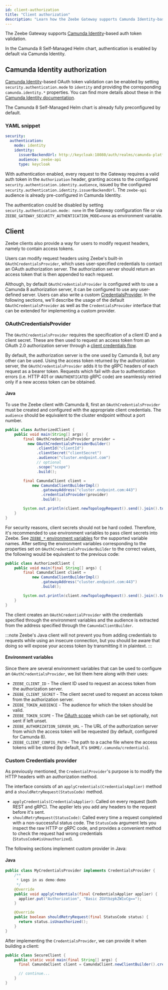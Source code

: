 ```yaml
---
id: client-authorization
title: "Client authorization"
description: "Learn how the Zeebe Gateway supports Camunda Identity-based auth token validation."
---
```


The Zeebe Gateway supports [Camunda Identity](../../../management-identity/what-is-identity.md)-based auth token validation.

In the Camunda 8 Self-Managed Helm chart, authentication is enabled by default via Camunda Identity.

## Camunda Identity authorization

[Camunda Identity](../../../management-identity/what-is-identity.md)-based OAuth token validation can be enabled by setting `security.authentication.mode` to `identity` and providing the corresponding `camunda.identity.*` properties. You can find more details about these in the [Camunda Identity documentation](/self-managed/components/management-identity/miscellaneous/configuration-variables.md#core-configuration).

The Camunda 8 Self-Managed Helm chart is already fully preconfigured by default.

### YAML snippet

```yaml
security:
  authentication:
    mode: identity
    identity:
      issuerBackendUrl: http://keycloak:18080/auth/realms/camunda-platform
      audience: zeebe-api
      type: keycloak
```

With authentication enabled, every request to the Gateway requires a valid auth token in the `Authorization` header, granting access to the configured `security.authentication.identity.audience`, issued by the configured `security.authentication.identity.issuerBackendUrl`. The `zeebe-api` audience is already pre-configured in Camunda Identity.

The authentication could be disabled by setting `security.authentication.mode: none` in the Gateway configuration file or via `ZEEBE_GATEWAY_SECURITY_AUTHENTICATION_MODE=none` as environment variable.

## Client

Zeebe clients also provide a way for users to modify request headers, namely to contain access tokens.

Users can modify request headers using Zeebe's built-in `OAuthCredentialsProvider`, which uses user-specified credentials to contact an OAuth authorization server. The authorization server should return an access token that is then appended to each request.

Although, by default `OAuthCredentialsProvider` is configured with to use a Camunda 8 authorization server, it can be configured to use any user-defined server. Users can also write a custom [CredentialsProvider](https://github.com/camunda/camunda/blob/main/clients/java/src/main/java/io/camunda/zeebe/client/CredentialsProvider.java). In the following sections, we'll describe the usage of the default `OAuthCredentialsProvider` as well as the `CredentialsProvider` interface that can be extended for implementing a custom provider.

### OAuthCredentialsProvider

The `OAuthCredentialsProvider` requires the specification of a client ID and a client secret. These are then used to request an access token from an OAuth 2.0 authorization server through a [client credentials flow](https://tools.ietf.org/html/rfc6749#section-4.4).

By default, the authorization server is the one used by Camunda 8, but any other can be used. Using the access token returned by the authorization server, the `OAuthCredentialsProvider` adds it to the gRPC headers of each request as a bearer token. Requests which fail with due to authentication errors (i.e. HTTP 401 or `UNAUTHENTICATED` gRPC code) are seamlessly retried only if a new access token can be obtained.

#### Java

To use the Zeebe client with Camunda 8, first an `OAuthCredentialsProvider` must be created and configured with the appropriate client credentials. The `audience` should be equivalent to the cluster endpoint without a port number.

```java
public class AuthorizedClient {
    public void main(String[] args) {
        final OAuthCredentialsProvider provider =
          new OAuthCredentialsProviderBuilder()
              .clientId("clientId")
              .clientSecret("clientSecret")
              .audience("cluster.endpoint.com")
              // optional
              .scope("scope")
              .build();

        final CamundaClient client =
            new CamundaClientBuilderImpl()
                .gatewayAddress("cluster.endpoint.com:443")
                .credentialsProvider(provider)
                .build();

        System.out.println(client.newTopologyRequest().send().join().toString());
    }
}
```

For security reasons, client secrets should not be hard coded. Therefore, it's recommended to use environment variables to pass client secrets into Zeebe. See [`ZEEBE_*` environment variables](#environment-variables) for the supported variable names. After setting the environment variables corresponding to the properties set on `OAuthCredentialsProviderBuilder` to the correct values, the following would be equivalent to the previous code:

```java
public class AuthorizedClient {
    public void main(final String[] args) {
        final CamundaClient client =
            new CamundaClientBuilderImpl()
                .gatewayAddress("cluster.endpoint.com:443")
                .build();

        System.out.println(client.newTopologyRequest().send().join().toString());
    }
}
```

The client creates an `OAuthCredentialProvider` with the credentials specified through the environment variables and the audience is extracted from the address specified through the `CamundaClientBuilder`.

:::note
Zeebe's Java client will not prevent you from adding credentials to requests while using an insecure connection, but you should be aware that doing so will expose your access token by transmitting it in plaintext.
:::

#### Environment variables

Since there are several environment variables that can be used to configure an `OAuthCredentialsProvider`, we list them here along with their uses:

- `ZEEBE_CLIENT_ID` - The client ID used to request an access token from the authorization server.
- `ZEEBE_CLIENT_SECRET` - The client secret used to request an access token from the authorization server.
- `ZEEBE_TOKEN_AUDIENCE` - The audience for which the token should be valid.
- `ZEEBE_TOKEN_SCOPE` - The [OAuth scope](https://oauth.net/2/scope/) which can be set optionally, not sent if left unset.
- `ZEEBE_AUTHORIZATION_SERVER_URL` - The URL of the authorization server from which the access token will be requested (by default, configured for Camunda 8).
- `ZEEBE_CLIENT_CONFIG_PATH` - The path to a cache file where the access tokens will be stored (by default, it's `$HOME/.camunda/credentials`).

### Custom Credentials provider

As previously mentioned, the `CredentialProvider`'s purpose is to modify the HTTP headers with an authorization method.

The interface consists of an `applyCredentials(CredentialsApplier)` method and a `shouldRetryRequest(StatusCode)` method.

- `applyCredentials(CredentialsApplier)`: Called on every request (both REST and gRPC). The applier lets you add any headers to the request before it's sent.
- `shouldRetryRequest(StatusCode)`: Called every time a request completed with a non-successful status code. The `StatusCode` argument lets you inspect the raw HTTP or gRPC code, and provides a convenient method to check the request had wrong credentials (`StatusCode#isUnauthorized`).

The following sections implement custom provider in Java:

#### Java

```java
public class MyCredentialsProvider implements CredentialsProvider {
    /**
     * Logs in as demo:demo
     */
    @Override
    public void applyCredentials(final CredentialsApplier applier) {
      applier.put("Authorization", "Basic ZGVtbzpkZW1vCg==");
    }

    @Override
    public boolean shouldRetryRequest(final StatusCode status) {
      return status.isUnauthorized();
    }
}
```

After implementing the `CredentialsProvider`, we can provide it when building a client:

```java
public class SecureClient {
    public static void main(final String[] args) {
      final CamundaClient client = CamundaClient.newClientBuilder().credentialsProvider(new MyCredentialsProvider()).build();

      // continue...
    }
}
```
